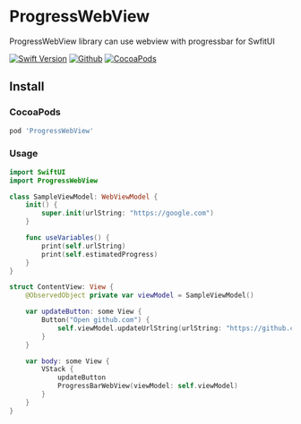 # ProgressWebView

ProgressWebView library can use webview with progressbar for SwfitUI

[![Swift Version](https://img.shields.io/badge/Swfit-5.0-blue)](https://developer.apple.com/swift)
[![Github](https://img.shields.io/cocoapods/l/ProgressWebView)](https://github.com/ksugawara61/ProgressWebView)
[![CocoaPods](https://img.shields.io/cocoapods/v/ProgressWebView)](https://github.com/ksugawara61/ProgressWebView)

## Install

### CocoaPods

```bash
pod 'ProgressWebView'
```

### Usage

```swift
import SwiftUI
import ProgressWebView

class SampleViewModel: WebViewModel {
    init() {
        super.init(urlString: "https://google.com")
    }

    func useVariables() {
        print(self.urlString)
        print(self.estimatedProgress)
    }
}

struct ContentView: View {
    @ObservedObject private var viewModel = SampleViewModel()

    var updateButton: some View {
        Button("Open github.com") {
            self.viewModel.updateUrlString(urlString: "https://github.com", isForceUpdate: true)
        }
    }

    var body: some View {
        VStack {
            updateButton
            ProgressBarWebView(viewModel: self.viewModel)
        }
    }
}
```
